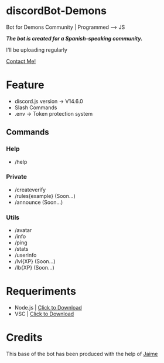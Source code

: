 # discordBot-Demons
Bot for Demons Community | Programmed --> JS

***The bot is created for a Spanish-speaking community.***

I'll be uploading regularly

[Contact Me!](https://zjson.dev/contact)

# Feature
- discord.js version -> V14.6.0
- Slash Commands
- .env -> Token protection system

## Commands

### Help

- /help

### Private

- /createverify
- /rules{example} (Soon...)
- /announce (Soon...)

### Utils

- /avatar
- /info
- /ping
- /stats
- /userinfo
- /lvl{XP} (Soon...)
- /lb{XP} (Soon...)

# Requeriments
- Node.js | [Click to Download](https://nodejs.org/en/download/)
- VSC | [Click to Download](https://code.visualstudio.com/download)

# Credits

This base of the bot has been produced with the help of [Jaime](https://github.com/Jaimeetxebarria)
